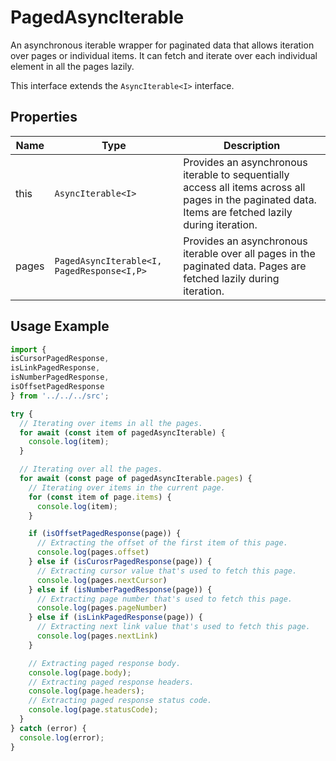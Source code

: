 
# PagedAsyncIterable

An asynchronous iterable wrapper for paginated data that allows iteration over pages or individual items. It can fetch and iterate over each individual element in all the pages lazily.

This interface extends the `AsyncIterable<I>` interface.

## Properties

| Name | Type | Description |
|  --- | --- | --- |
| this | `AsyncIterable<I>` | Provides an asynchronous iterable to sequentially access all items across all pages in the paginated data. Items are fetched lazily during iteration. |
| pages | `PagedAsyncIterable<I, PagedResponse<I,P>` | Provides an asynchronous iterable over all pages in the paginated data. Pages are fetched lazily during iteration. |

## Usage Example

```ts
import { 
isCursorPagedResponse,
isLinkPagedResponse,
isNumberPagedResponse,
isOffsetPagedResponse
} from '../../../src';

try {
  // Iterating over items in all the pages.
  for await (const item of pagedAsyncIterable) {
    console.log(item);
  }

  // Iterating over all the pages.
  for await (const page of pagedAsyncIterable.pages) {
    // Iterating over items in the current page.
    for (const item of page.items) {
      console.log(item);
    }

    if (isOffsetPagedResponse(page)) {
      // Extracting the offset of the first item of this page.
      console.log(pages.offset)
    } else if (isCurosrPagedResponse(page)) {
      // Extracting cursor value that's used to fetch this page.
      console.log(pages.nextCursor)
    } else if (isNumberPagedResponse(page)) {
      // Extracting page number that's used to fetch this page.
      console.log(pages.pageNumber)
    } else if (isLinkPagedResponse(page)) {
      // Extracting next link value that's used to fetch this page.
      console.log(pages.nextLink)
    }

    // Extracting paged response body.
    console.log(page.body);
    // Extracting paged response headers.
    console.log(page.headers);
    // Extracting paged response status code.
    console.log(page.statusCode);
  }
} catch (error) {
  console.log(error);
}
```

